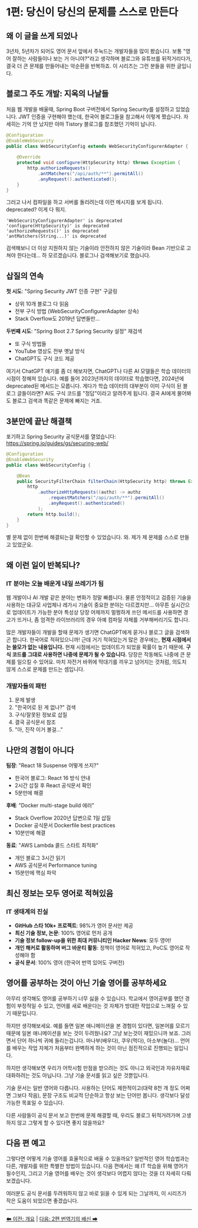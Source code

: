 # 1편: 당신이 당신의 문제를 스스로 만든다

## 왜 이 글을 쓰게 되었나

3년차, 5년차가 되어도 영어 문서 앞에서 주눅드는 개발자들을 많이 봤습니다. 보통 "영어 잘하는 사람들이나 보는 거 아니야?"라고 생각하며 블로그와 유튜브를 뒤적거리다가, 결국 더 큰 문제를 만들어내는 악순환을 반복하죠. 이 시리즈는 그런 분들을 위한 글입니다.

## 블로그 주도 개발: 지옥의 나날들

처음 웹 개발을 배울때, Spring Boot 구버전에서 Spring Security를 설정하고 있었습니다. JWT 인증을 구현해야 했는데, 한국어 블로그들을 참고해서 이렇게 짰습니다. 자세히는 기억 안 났지만 아마 Tistory 블로그를 참조했던 기억이 납니다.

```java
@Configuration
@EnableWebSecurity
public class WebSecurityConfig extends WebSecurityConfigurerAdapter {
    
    @Override
    protected void configure(HttpSecurity http) throws Exception {
        http.authorizeRequests()
            .antMatchers("/api/auth/**").permitAll()
            .anyRequest().authenticated();
    }
}
```

그러고 나서 컴파일을 하고 서버를 돌리려는데 이런 메시지를 보게 됩니다. deprecated? 이게 다 뭐지.

```
'WebSecurityConfigurerAdapter' is deprecated
'configure(HttpSecurity)' is deprecated
'authorizeRequests()' is deprecated
'antMatchers(String...)' is deprecated
```

검색해보니 더 이상 지원하지 않는 기술이라 안전하지 않은 기술이라 Bean 기반으로 고쳐야 한다는데... 하 모르겠습니다. 블로그나 검색해보기로 했습니다.

## 삽질의 연속

**첫 시도**: "Spring Security JWT 인증 구현" 구글링
- 상위 10개 블로그 다 읽음
- 전부 구식 방법 (WebSecurityConfigurerAdapter 상속)
- Stack Overflow도 2019년 답변들만...

**두번째 시도**: "Spring Boot 2.7 Spring Security 설정" 재검색
- 또 구식 방법들
- YouTube 영상도 전부 옛날 방식
- ChatGPT도 구식 코드 제공

여기서 ChatGPT 얘기를 좀 더 해보자면, ChatGPT나 다른 AI 모델들은 학습 데이터의 시점이 정해져 있습니다. 예를 들어 2023년까지의 데이터로 학습했다면, 2024년에 deprecated된 메서드는 모릅니다. 게다가 학습 데이터의 대부분이 이미 구식이 된 블로그 글들이라면? AI도 구식 코드를 "정답"이라고 알려주게 됩니다. 결국 AI에게 물어봐도 블로그 검색과 똑같은 문제에 빠지는 거죠.

## 3분만에 끝난 해결책

포기하고 Spring Security 공식문서를 열었습니다:
https://spring.io/guides/gs/securing-web/

```java
@Configuration
@EnableWebSecurity
public class WebSecurityConfig {

    @Bean
    public SecurityFilterChain filterChain(HttpSecurity http) throws Exception {
        http
            .authorizeHttpRequests((authz) -> authz
                .requestMatchers("/api/auth/**").permitAll()
                .anyRequest().authenticated()
            );
        return http.build();
    }
}
```

별 문제 없이 한번에 해결되는걸 확인할 수 있었습니다. 와. 제가 제 문제를 스스로 만들고 있었군요.

## 왜 이런 일이 반복되나?

### IT 분야는 오늘 배운게 내일 쓰레기가 됨

웹 개발이나 AI 개발 같은 분야는 변화가 정말 빠릅니다. 물론 안정적이고 검증된 기술을 사용하는 대규모 사업체나 레가시 기술이 중요한 분야는 다르겠지만... 아무튼 실시간으로 업데이트가 가능한 분야 특성상 당장 어제까지 멀쩡하게 쓰던 메서드를 사용하면 경고가 뜨거나, 좀 엄격한 라이브러리의 경우 아예 컴파일 자체를 거부해버리기도 합니다.

많은 개발자들이 개발을 할때 문제가 생기면 ChatGPT에게 묻거나 블로그 글을 검색하곤 합니다. 한국어로 적혀있으니까! 근데 거기 적혀있는거 많은 경우에는, **현재 시점에서는 쓸모가 없는 내용입니다.** 현재 시점에서는 업데이트가 되었을 확률이 높기 때문에. **구식 코드를 그대로 사용하면 나중에 문제가 될 수 있습니다.** 당장은 작동해도 나중에 큰 문제를 일으킬 수 있어요. 마치 자전거 바퀴에 막대기를 끼우고 넘어지는 것처럼, 의도치 않게 스스로 문제를 만드는 셈입니다.

### 개발자들의 패턴
1. 문제 발생
2. "한국어로 된 게 없나?" 검색
3. 구식/잘못된 정보로 삽질
4. 결국 공식문서 참조
5. "아, 진작 이거 볼걸..."

## 나만의 경험이 아니다

**팀장**: "React 18 Suspense 어떻게 쓰지?"
- 한국어 블로그: React 16 방식 안내
- 2시간 삽질 후 React 공식문서 확인
- 5분만에 해결

**후배**: "Docker multi-stage build 에러"
- Stack Overflow 2020년 답변으로 1일 삽질
- Docker 공식문서 Dockerfile best practices
- 10분만에 해결

**동료**: "AWS Lambda 콜드 스타트 최적화"
- 개인 블로그 3시간 읽기
- AWS 공식문서 Performance tuning
- 15분만에 핵심 파악

## 최신 정보는 모두 영어로 적혀있음

### IT 생태계의 진실
- **GitHub 스타 10k+ 프로젝트**: 98%가 영어 문서만 제공
- **최신 기술 정보, 논문**: 100% 영어로 먼저 공개
- **기술 정보 follow-up을 위한 최대 커뮤니티인 Hacker News**: 모두 영어!
- **개인 해커로 활동하며 버그 바운티 활동**: 정책이 영어로 적혀있고, PoC도 영어로 작성해야 함
- **공식 문서**: 100% 영어 (한국어 번역 있어도 구버전)

## 영어를 공부하는 것이 아닌 기술 영어를 공부하세요

아무리 생각해도 영어를 공부하기 너무 싫을 수 있습니다. 학교에서 영어공부를 했던 경험이 부정적일 수 있고, 언어를 새로 배운다는 것 자체가 방대한 작업으로 느껴질 수 있기 때문입니다.

하지만 생각해보세요. 예를 들면 일본 애니메이션을 본 경험이 있다면, 일본어를 모르기 때문에 일본 애니메이션을 보는 것이 두려웠나요? 그냥 보는것이 재밌으니까 보죠. 그러면서 단어 하나씩 귀에 들리는겁니다. 마나부(배우다), 쿠우(먹다), 아소부(놀다)... 언어를 배우는 작업 자체가 처음부터 완벽하게 하는 것이 아닌 점진적으로 진행되는 일입니다.

하지만 생각해보면 우리가 어학시험 만점을 받으려는 것도 아니고 외국인과 자유자재로 대화하려는 것도 아닙니다. 그냥 기술 문서를 읽고 싶은 것뿐입니다.

기술 문서는 일반 영어와 다릅니다. 사용하는 단어도 제한적이고(대략 8천 개 정도 어쩌면 그보다 작음), 문장 구조도 비교적 단순하고 항상 보는 단어만 봅니다. 생각보다 달성 가능한 목표일 수 있습니다.

다른 사람들이 공식 문서 보고 한번에 문제 해결할 때, 우리도 블로그 뒤적거려가며 고생하지 않고 그렇게 할 수 있다면 좋지 않을까요?

## 다음 편 예고

그렇다면 어떻게 기술 영어를 효율적으로 배울 수 있을까요? 일반적인 영어 학습법과는 다른, 개발자를 위한 특별한 방법이 있습니다. 다음 편에서는 왜 IT 학습을 위해 영어가 필수인지, 그리고 기술 영어를 배우는 것이 생각보다 어렵지 않다는 것을 더 자세히 다뤄보겠습니다.

여러분도 공식 문서를 두려워하지 않고 바로 읽을 수 있게 되는 그날까지, 이 시리즈가 작은 도움이 되었으면 좋겠습니다.

---

[⬅ 이전: 개요](00.%20개요.md) | [다음: 2편 번역기의 배신 ➡](02.%20번역기의%20배신.md)